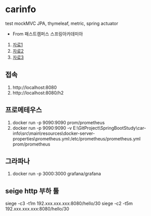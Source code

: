 # carinfo 

test mockMVC
JPA, thymeleaf, metric, spring actuator 
- From 패스트캠퍼스 스프링아카데미아 


1. [자료1](https://lifeonroom.com/study-lab/spring-boot-jpa-1/)
2. [자료2](https://lifeonroom.com/study-lab/spring-boot-jpa-2/)
3. [자료3](https://lifeonroom.com/study-lab/spring-boot-jpa-3/)


## 접속
1. http://localhost:8080
2. http://localhost:8080/h2


## 프로메테우스 
1. docker run -p 9090:9090 prom/prometheus
2. docker run -p 9090:9090 -v E:\GitProject\SpringBootStudy\car-info\src\main\resources\docker-server-properties\prometheus.yml:/etc/prometheus/prometheus.yml prom/prometheus

## 그라파나 
1. docker run -p 3000:3000 grafana/grafana

## seige http 부하 툴 
siege -c3 -t1m 192.xxx.xxx.xxx:8080/hello/30
siege -c2 -t5m 192.xxx.xxx.xxx:8080/hello/30